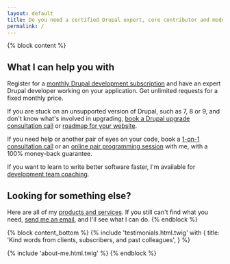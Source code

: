 ```yaml
---
layout: default
title: Do you need a certified Drupal expert, core contributor and module maintainer?
permalink: /
---
```


{% block content %}

## What I can help you with

Register for a [monthly Drupal development subscription][subscription] and have an expert Drupal developer working on your application. Get unlimited requests for a fixed monthly price.

If you are stuck on an unsupported version of Drupal, such as 7, 8 or 9, and don't know what's involved in upgrading, [book a Drupal upgrade consultation call][call] or [roadmap for your website][roadmap].

If you need help or another pair of eyes on your code, book a [1-on-1 consultation call][call] or an [online pair programming session][pair] with me, with a 100% money-back guarantee.

If you want to learn to write better software faster, I'm available for [development team coaching][team coaching].

## Looking for something else?

Here are all of my [products and services][pricing]. If you still can't find what you need, [send me an email](mailto:oliver+website@oliverdavies.uk), and I'll see what I can do.
{% endblock %}

{% block content_bottom %}
  {% include 'testimonials.html.twig' with {
    title: 'Kind words from clients, subscribers, and past colleagues',
  } %}

  {% include 'about-me.html.twig' %}
{% endblock %}

[call]: {{site.url}}/call
[pair]: {{site.url}}/pair
[roadmap]: {{site.url}}/roadmap
[pricing]: {{site.url}}/pricing
[subscription]: {{site.url}}/subscription
[team coaching]: {{site.url}}/team-coaching

